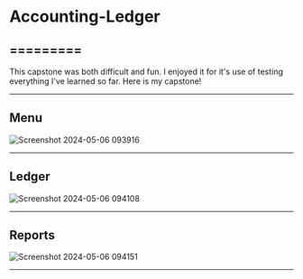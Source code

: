 ﻿# Accounting-Ledger
=========
------
This capstone was both difficult and fun. I enjoyed it for it's use of testing everything I've learned so far. Here is my capstone!

---
Menu
---

![Screenshot 2024-05-06 093916](https://github.com/ZPollar0/accounting-ledger/assets/166441725/7dbb9a4c-1288-4166-a073-2ffa4ed7028e)

---
Ledger
---
![Screenshot 2024-05-06 094108](https://github.com/ZPollar0/accounting-ledger/assets/166441725/04b7bf7a-6dd2-488c-8c36-a17c629228f8)

---
Reports
---
![Screenshot 2024-05-06 094151](https://github.com/ZPollar0/accounting-ledger/assets/166441725/e0954f3e-4a63-44a5-8eed-9125090ef244)

----
